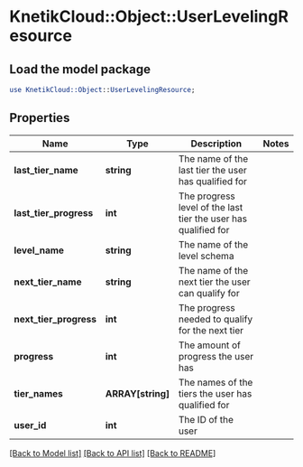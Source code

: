 # KnetikCloud::Object::UserLevelingResource

## Load the model package
```perl
use KnetikCloud::Object::UserLevelingResource;
```

## Properties
Name | Type | Description | Notes
------------ | ------------- | ------------- | -------------
**last_tier_name** | **string** | The name of the last tier the user has qualified for | 
**last_tier_progress** | **int** | The progress level of the last tier the user has qualified for | 
**level_name** | **string** | The name of the level schema | 
**next_tier_name** | **string** | The name of the next tier the user can qualify for | 
**next_tier_progress** | **int** | The progress needed to qualify for the next tier | 
**progress** | **int** | The amount of progress the user has | 
**tier_names** | **ARRAY[string]** | The names of the tiers the user has qualified for | 
**user_id** | **int** | The ID of the user | 

[[Back to Model list]](../README.md#documentation-for-models) [[Back to API list]](../README.md#documentation-for-api-endpoints) [[Back to README]](../README.md)


